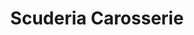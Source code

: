 ---
title: "Scuderia Carosserie"
url: /six-fours-les-plages/scuderia-carosserie/
shop: réparation de voitures
---